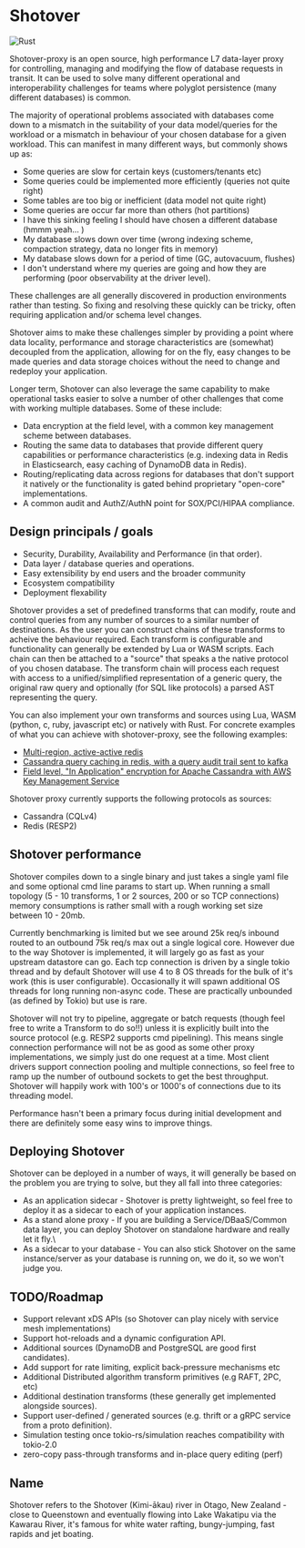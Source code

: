 # Shotover
![Rust](https://github.com/benbromhead/proxy-poc/workflows/Rust/badge.svg)

Shotover-proxy is an open source, high performance L7 data-layer proxy for controlling, managing and modifying the flow 
of database requests in transit. It can be used to solve many different operational and interoperability challenges for 
teams where polyglot persistence (many different databases) is common.

The majority of operational problems associated with databases come down to a mismatch in the suitability of your data 
model/queries for the workload or a mismatch in behaviour of your chosen database for a given workload. This can manifest 
in many different ways, but commonly shows up as:
* Some queries are slow for certain keys (customers/tenants etc)
* Some queries could be implemented more efficiently (queries not quite right)
* Some tables are too big or inefficient (data model not quite right)
* Some queries are occur far more than others (hot partitions)
* I have this sinking feeling I should have chosen a different database (hmmm yeah... )
* My database slows down over time (wrong indexing scheme, compaction strategy, data no longer fits in memory)
* My database slows down for a period of time (GC, autovacuum, flushes)
* I don't understand where my queries are going and how they are performing (poor observability at the driver level).

These challenges are all generally discovered in production environments rather than testing. So fixing and resolving these
quickly can be tricky, often requiring application and/or schema level changes. 

Shotover aims to make these challenges simpler by providing a point where data locality, performance and storage characteristics are 
(somewhat) decoupled from the application, allowing for on the fly, easy changes to be made queries and data storage choices 
without the need to change and redeploy your application.

Longer term, Shotover can also leverage the same capability to make operational tasks easier to solve a number of other 
challenges that come with working multiple databases. Some of these include:
* Data encryption at the field level, with a common key management scheme between databases.
* Routing the same data to databases that provide different query capabilities or performance characteristics (e.g. indexing data in Redis in 
Elasticsearch, easy caching of DynamoDB data in Redis).
* Routing/replicating data across regions for databases that don't support it natively or the functionality is gated behind
proprietary "open-core" implementations.
* A common audit and AuthZ/AuthN point for SOX/PCI/HIPAA compliance.

## Design principals / goals
* Security, Durability, Availability and Performance (in that order).
* Data layer / database queries and operations.
* Easy extensibility by end users and the broader community
* Ecosystem compatibility
* Deployment flexability

Shotover provides a set of predefined transforms that can modify, route and control queries from any number of sources 
to a similar number of destinations. As the user you can construct chains of these transforms to acheive the behaviour required. 
Each transform is configurable and functionality can generally be extended by Lua or WASM scripts. Each chain can then be attached
to a "source" that speaks a the native protocol of you chosen database. The transform chain will process each request with access to
a unified/simplified representation of a generic query, the original raw query and optionally (for SQL like protocols) a 
parsed AST representing the query.

You can also implement your own transforms and sources using Lua, WASM (python, c, ruby, javascript etc) or natively with Rust. 
For concrete examples of what you can achieve with shotover-proxy, see the following examples:
* [Multi-region, active-active redis](../examples/redis-multi)
* [Cassandra query caching in redis, with a query audit trail sent to kafka](../examples/cass-redis-kafka)
* [Field level, "In Application" encryption for Apache Cassandra with AWS Key Management Service](../examples/cassandra-encryption)

Shotover proxy currently supports the following protocols as sources:
* Cassandra (CQLv4)
* Redis (RESP2)

## Shotover performance
Shotover compiles down to a single binary and just takes a single yaml file and some optional cmd line params to start up.
When running a small topology (5 - 10 transforms, 1 or 2 sources, 200 or so TCP connections) memory consumptions is rather 
small with a rough working set size between 10 - 20mb. 

Currently benchmarking is limited but we see around 25k req/s inbound routed to an outbound 75k req/s max out a single logical core.
However due to the way Shotover is implemented, it will largely go as fast as your upstream datastore can go. Each tcp connection
is driven by a single tokio thread and by default Shotover will use 4 to 8 OS threads for the bulk of it's work (this is user configurable). 
Occasionally it will spawn additional OS threads for long running non-async code. These are practically unbounded (as defined by Tokio) but use is rare.

Shotover will not try to pipeline, aggregate or batch requests (though feel free to write a Transform to do so!!) unless 
it is explicitly built into the source protocol (e.g. RESP2 supports cmd pipelining). This means single connection performance
will not be as good as some other proxy implementations, we simply just do one request at a time. Most client drivers support
connection pooling and multiple connections, so feel free to ramp up the number of outbound sockets to get the best throughput.
Shotover will happily work with 100's or 1000's of connections due to its threading model.

Performance hasn't been a primary focus during initial development and there are definitely some easy wins to improve things.

## Deploying Shotover
Shotover can be deployed in a number of ways, it will generally be based on the problem you are trying to solve, but they
all fall into three categories:
* As an application sidecar - Shotover is pretty lightweight, so feel free to deploy it as a sidecar to each of your application
instances.
* As a stand alone proxy - If you are building a Service/DBaaS/Common data layer, you can deploy Shotover on standalone hardware
and really let it fly.\
* As a sidecar to your database - You can also stick Shotover on the same instance/server as your database is running on, we do it, so
we won't judge you. 

## TODO/Roadmap
* Support relevant xDS APIs (so Shotover can play nicely with service mesh implementations)
* Support hot-reloads and a dynamic configuration API.
* Additional sources (DynamoDB and PostgreSQL are good first candidates).
* Add support for rate limiting, explicit back-pressure mechanisms etc
* Additional Distributed algorithm transform primitives (e.g RAFT, 2PC, etc)
* Additional destination transforms (these generally get implemented alongside sources).
* Support user-defined / generated sources (e.g. thrift or a gRPC service from a proto definition).
* Simulation testing once tokio-rs/simulation reaches compatibility with tokio-2.0
* zero-copy pass-through transforms and in-place query editing (perf)

## Name
Shotover refers to the Shotover (Kimi-ākau) river in Otago, New Zealand - close to Queenstown and eventually flowing into Lake Wakatipu
via the Kawarau River, it's famous for white water rafting, bungy-jumping, fast rapids and jet boating.
